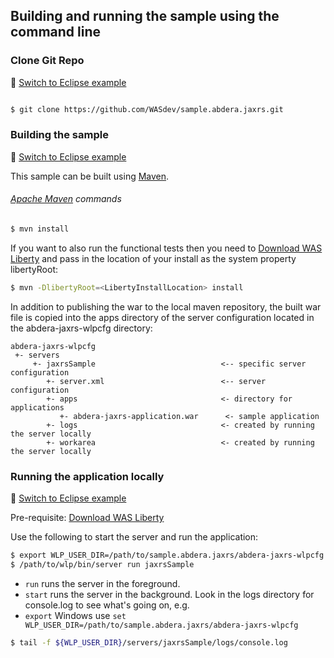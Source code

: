 ## Building and running the sample using the command line

### Clone Git Repo
:pushpin: [Switch to Eclipse example](/docs/Using-WDT.md/#clone-git-repo)

```bash

$ git clone https://github.com/WASdev/sample.abdera.jaxrs.git

```

### Building the sample
:pushpin: [Switch to Eclipse example](/docs/Using-WDT.md/#building-the-sample-in-eclipse)

This sample can be built using [Maven](#apache-maven-commands).

###### [Apache Maven](http://maven.apache.org/) commands

```bash
$ mvn install
```

If you want to also run the functional tests then you need to [Download WAS Liberty](/docs/Downloading-WAS-Liberty.md) and pass in the location of your install as the system property libertyRoot:

```bash
$ mvn -DlibertyRoot=<LibertyInstallLocation> install
```

In addition to publishing the war to the local maven repository, the built war file is copied into the apps directory of the server configuration located in the abdera-jaxrs-wlpcfg directory:

```text
abdera-jaxrs-wlpcfg
 +- servers
     +- jaxrsSample                            <-- specific server configuration
        +- server.xml                          <-- server configuration
        +- apps                                <- directory for applications
           +- abdera-jaxrs-application.war      <- sample application
        +- logs                                <- created by running the server locally
        +- workarea                            <- created by running the server locally
```

### Running the application locally
:pushpin: [Switch to Eclipse example](/docs/Using-WDT.md/#running-the-application-locally)

Pre-requisite: [Download WAS Liberty](/docs/Downloading-WAS-Liberty.md)

Use the following to start the server and run the application:

```bash
$ export WLP_USER_DIR=/path/to/sample.abdera.jaxrs/abdera-jaxrs-wlpcfg
$ /path/to/wlp/bin/server run jaxrsSample
```

* `run` runs the server in the foreground.
* `start` runs the server in the background. Look in the logs directory for console.log to see what's going on, e.g.
* `export` Windows use `set WLP_USER_DIR=/path/to/sample.abdera.jaxrs/abdera-jaxrs-wlpcfg`

```bash
$ tail -f ${WLP_USER_DIR}/servers/jaxrsSample/logs/console.log
```

